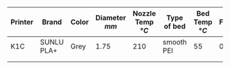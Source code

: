 | Printer | Brand      | Color | Diameter $mm$ | Nozzle Temp $°C$ | Type of bed | Bed Temp $°C$ | Flowrate | PA   | max $mm^3\over s$ | Tested |
| ------- | ---------- | ----- | ------------- | ---------------- | ----------- | ------------- | -------- | ---- | ----------------- | ------ |
| K1C     | SUNLU PLA+ | Grey  | 1.75          | 210              | smooth PEI  | 55            | 0.98     | 0.04 | 18                | #      |
|         |            |       |               |                  |             |               |          |      |                   |        |
|         |            |       |               |                  |             |               |          |      |                   |        |

